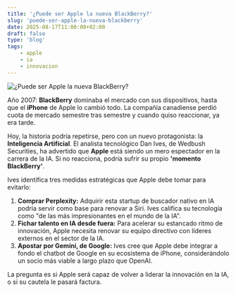 ```yaml
---
title: '¿Puede ser Apple la nueva BlackBerry?'
slug: 'puede-ser-apple-la-nueva-blackberry'
date: 2025-08-17T11:00:00+02:00
draft: false
type: 'blog'
tags: 
    - apple
    - ia
    - innovacion
---
```


![](/images/blog/20250817-puede-ser-apple-la-nueva-blackberry.jpeg "¿Puede ser Apple la nueva BlackBerry?")

Año 2007: **BlackBerry** dominaba el mercado con sus dispositivos, hasta que el **iPhone** de Apple lo cambió todo. La compañía canadiense perdió cuota de mercado semestre tras semestre y cuando quiso reaccionar, ya era tarde.

Hoy, la historia podría repetirse, pero con un nuevo protagonista: la **Inteligencia Artificial**. El analista tecnológico Dan Ives, de Wedbush Securities, ha advertido que **Apple** está siendo un mero espectador en la carrera de la IA. Si no reacciona, podría sufrir su propio **'momento BlackBerry'**.

Ives identifica tres medidas estratégicas que Apple debe tomar para evitarlo:

1. **Comprar Perplexity:** Adquirir esta startup de buscador nativo en IA podría servir como base para renovar a Siri. Ives califica su tecnología como "de las más impresionantes en el mundo de la IA".
2. **Fichar talento en IA desde fuera:** Para acelerar su estancado ritmo de innovación, Apple necesita renovar su equipo directivo con líderes externos en el sector de la IA.
3. **Apostar por Gemini, de Google:** Ives cree que Apple debe integrar a fondo el chatbot de Google en su ecosistema de iPhone, considerándolo un socio más viable a largo plazo que OpenAI.

La pregunta es si Apple será capaz de volver a liderar la innovación en la IA, o si su cautela le pasará factura.
